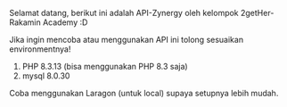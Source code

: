 Selamat datang, berikut ini adalah API-Zynergy oleh kelompok 2getHer-Rakamin Academy :D

Jika ingin mencoba atau menggunakan API ini tolong sesuaikan environmentnya!

1. PHP 8.3.13 (bisa menggunakan PHP 8.3 saja)
2. mysql 8.0.30

Coba menggunakan Laragon (untuk local) supaya setupnya lebih mudah.